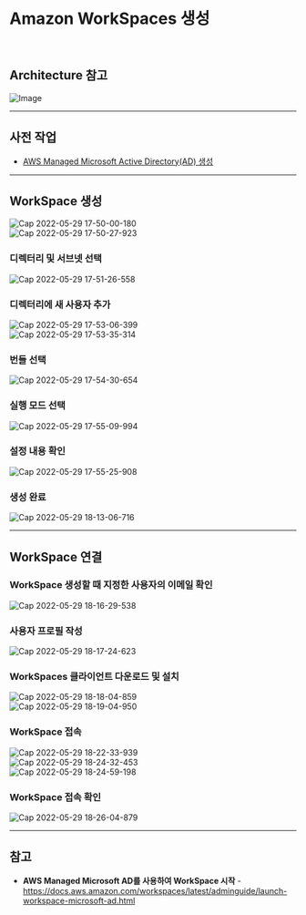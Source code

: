 # Amazon WorkSpaces 생성

<br/>

## Architecture 참고
![Image](https://user-images.githubusercontent.com/46125158/170857203-b93be72b-6854-4746-8ea4-248c125078f9.png)

<hr>

## 사전 작업
- [AWS Managed Microsoft Active Directory(AD) 생성](https://github.com/kva231/AWS-Tech-Note/blob/master/Security%2C%20Identity%2C%20%26%20Compliance/AWS%20Directory%20Service/AWS%20Managed%20Microsoft%20Active%20Directory(AD)%20%EC%83%9D%EC%84%B1.md)

<hr>

## WorkSpace 생성
![Cap 2022-05-29 17-50-00-180](https://user-images.githubusercontent.com/46125158/170989803-15a5ac6b-7e6e-4c06-a0cc-ad4488c55389.png)  
![Cap 2022-05-29 17-50-27-923](https://user-images.githubusercontent.com/46125158/170989849-278b6f9b-321b-4967-8a28-1885c28680ac.png)  

### 디렉터리 및 서브넷 선택
![Cap 2022-05-29 17-51-26-558](https://user-images.githubusercontent.com/46125158/170990040-e7bfc444-0af8-4703-b675-c34f5aab67a8.png)  

### 디렉터리에 새 사용자 추가
![Cap 2022-05-29 17-53-06-399](https://user-images.githubusercontent.com/46125158/170990073-b87512d2-6f5b-4c7c-a436-ec11139fb670.png)  
![Cap 2022-05-29 17-53-35-314](https://user-images.githubusercontent.com/46125158/170990082-3ef4216c-2eb9-466d-8939-d4a481f3041e.png)  

### 번들 선택
![Cap 2022-05-29 17-54-30-654](https://user-images.githubusercontent.com/46125158/170990114-53ee8948-537e-4e65-92e1-c769a3ad84d0.png)  

### 실행 모드 선택
![Cap 2022-05-29 17-55-09-994](https://user-images.githubusercontent.com/46125158/170990150-7b5be1ad-54a2-42b3-8356-ffd56e320acc.png)  

### 설정 내용 확인
![Cap 2022-05-29 17-55-25-908](https://user-images.githubusercontent.com/46125158/170990172-b77efe52-3b78-4214-a390-1f1ab7d57a98.png)  

### 생성 완료
![Cap 2022-05-29 18-13-06-716](https://user-images.githubusercontent.com/46125158/170990189-742176b8-120f-4407-8efe-6fb402c1e4e9.png)  

<hr>

## WorkSpace 연결
### WorkSpace 생성할 때 지정한 사용자의 이메일 확인
![Cap 2022-05-29 18-16-29-538](https://user-images.githubusercontent.com/46125158/170991529-17d2ca58-e0e9-4bf3-8b16-da81c187c1a4.png)  

### 사용자 프로필 작성
![Cap 2022-05-29 18-17-24-623](https://user-images.githubusercontent.com/46125158/170991554-606e3bec-7289-4d52-9f71-b98998f93ae3.png)  

### WorkSpaces 클라이언트 다운로드 및 설치
![Cap 2022-05-29 18-18-04-859](https://user-images.githubusercontent.com/46125158/170991597-f5056584-9289-413e-bb11-dda26922625b.png)  
![Cap 2022-05-29 18-19-04-950](https://user-images.githubusercontent.com/46125158/170991628-1e4dd4b9-7b94-4762-a74e-315c7144e56b.png)  

### WorkSpace 접속
![Cap 2022-05-29 18-22-33-939](https://user-images.githubusercontent.com/46125158/170991665-04e23fb1-cc5d-4e85-b28a-2ce7e9b55eb1.png)  
![Cap 2022-05-29 18-24-32-453](https://user-images.githubusercontent.com/46125158/170991678-7e9ede48-b7a8-4525-a4b5-414677eedb1c.png)  
![Cap 2022-05-29 18-24-59-198](https://user-images.githubusercontent.com/46125158/170991684-24a005de-2b14-40bb-a1a4-7cd7c5449b28.png)  

### WorkSpace 접속 확인
![Cap 2022-05-29 18-26-04-879](https://user-images.githubusercontent.com/46125158/170991706-75542c9f-1811-48e6-aa71-a7d6467531af.png)  

<hr>

## 참고
- **AWS Managed Microsoft AD를 사용하여 WorkSpace 시작** - https://docs.aws.amazon.com/workspaces/latest/adminguide/launch-workspace-microsoft-ad.html
